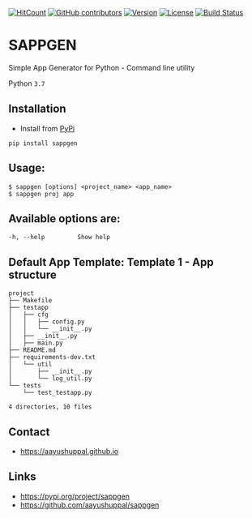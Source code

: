 [![HitCount](http://hits.dwyl.io/aayushuppal/sappgen.svg)](https://github.com/aayushuppal/sappgen)
[![GitHub contributors](https://img.shields.io/github/contributors/aayushuppal/sappgen.svg)](https://github.com/aayushuppal/sappgen/graphs/contributors)
[![Version](https://img.shields.io/pypi/v/sappgen.svg)](https://pypi.python.org/pypi/sappgen)
[![License](https://img.shields.io/pypi/l/sappgen.svg)](https://pypi.python.org/pypi/sappgen)
[![Build Status](https://travis-ci.org/aayushuppal/sappgen.svg?branch=master)](https://travis-ci.org/aayushuppal/sappgen)

# SAPPGEN

Simple App Generator for Python - Command line utility

Python `3.7`

## Installation

- Install from [PyPi](https://pypi.org/project/sappgen)

`pip install sappgen`

## Usage:

    $ sappgen [options] <project_name> <app_name>
    $ sappgen proj app

## Available options are:

    -h, --help         Show help

## Default App Template: Template 1 - App structure

    project
    ├── Makefile
    ├── testapp
    │   ├── cfg
    │   │   ├── config.py
    │   │   └── __init__.py
    │   ├── __init__.py
    │   ├── main.py
    ├── README.md
    ├── requirements-dev.txt
    │   └── util
    │       ├── __init__.py
    │       └── log_util.py
    └── tests
        └── test_testapp.py

    4 directories, 10 files

## Contact

- https://aayushuppal.github.io

## Links

- https://pypi.org/project/sappgen
- https://github.com/aayushuppal/sappgen

